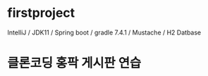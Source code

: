 # firstproject
IntelliJ / JDK11 / Spring boot / gradle 7.4.1 / Mustache / H2 Datbase
# 클론코딩 홍팍 게시판 연습
